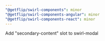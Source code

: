 ```yaml
---
"@getflip/swirl-components": minor
"@getflip/swirl-components-angular": minor
"@getflip/swirl-components-react": minor
---
```


Add "secondary-content" slot to swirl-modal
